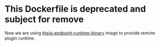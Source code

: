 
# This Dockerfile is deprecated and subject for remove

Now we are using [theia-endpoint-runtime-binary](../theia-endpoint-runtime-binary) image to provide remote plugin runtime.
